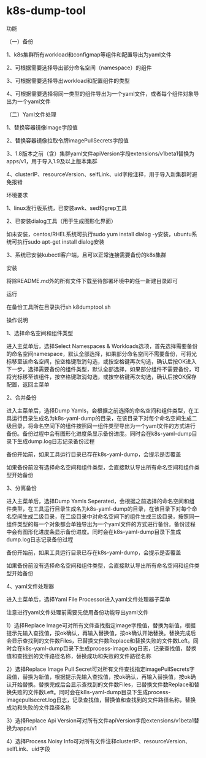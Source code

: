 # k8s-dump-tool
功能

（一）备份

1、k8s集群所有workload和configmap等组件和配置导出为yaml文件

2、可根据需要选择导出部分命名空间（namespace）的组件

3、可根据需要选择导出workload和配置组件的类型

4、可根据需要选择将同一类型的组件导出为一个yaml文件，或者每个组件对象导出为一个yaml文件

（二）Yaml文件处理

1、替换容器镜像image字段值

2、替换容器镜像拉取令牌imagePullSecrets字段值

3、1.8版本之前（含）集群yaml文件apiVersion字段extensions/v1beta1替换为apps/v1，用于导入1.9及以上版本集群

4、clusterIP、resourceVersion、selfLink、uid字段注释，用于导入新集群时避免报错

环境要求

1、linux发行版系统，已安装awk、sed和grep工具

2、已安装dialog工具（用于生成图形化界面）

   如未安装，centos/RHEL系统可执行sudo yum install dialog -y安装，ubuntu系统可执行sudo apt-get install dialog安装
   
3、系统已安装kubectl客户端，且可以正常连接需要备份的k8s集群

安装

将除README.md外的所有文件下载至待部署环境中的任一新建目录即可

运行

在备份工具所在目录执行sh k8dumptool.sh

操作说明

1、选择命名空间和组件类型

进入主菜单后，选择Select Namespaces & Workloads选项，首先选择需要备份的命名空间namespace，默认全部选择，如果部分命名空间不需要备份，可将光标移至该命名空间，按空格键取消勾选，或按空格键再次勾选，确认后按OK进入下一步，选择需要备份的组件类型，默认全部选择，如果部分组件不需要备份，可将光标移至该组件，按空格键取消勾选，或按空格键再次勾选，确认后按OK保存配置，返回主菜单

2、合并备份

进入主菜单后，选择Dump Yamls，会根据之前选择的命名空间和组件类型，在工具运行目录生成名为k8s-yaml-dump的目录，在该目录下对每个命名空间生成二级目录，将命名空间下的组件按照同一组件类型导出为一个yaml文件的方式进行备份。备份过程中会有图形化进度条显示备份进度。同时会在k8s-yaml-dump目录下生成dump.log日志记录备份过程

备份开始前，如果工具运行目录已存在k8s-yaml-dump，会提示是否覆盖

如果备份前没有选择命名空间和组件类型，会直接默认导出所有命名空间和组件类型开始备份

3、分离备份

进入主菜单后，选择Dump Yamls Seperated，会根据之前选择的命名空间和组件类型，在工具运行目录生成名为k8s-yaml-dump的目录，在该目录下对每个命名空间生成二级目录，在二级目录中对命名空间下的组件生成三级目录，按照同一组件类型的每一个对象都会单独导出为一个yaml文件的方式进行备份。备份过程中会有图形化进度条显示备份进度。同时会在k8s-yaml-dump目录下生成dump.log日志记录备份过程

备份开始前，如果工具运行目录已存在k8s-yaml-dump，会提示是否覆盖

如果备份前没有选择命名空间和组件类型，会直接默认导出所有命名空间和组件类型开始备份

4、yaml文件处理器

进入主菜单后，选择Yaml File Processor进入yaml文件处理器子菜单

注意进行yaml文件处理前需要先使用备份功能导出yaml文件

1）选择Replace Image可对所有文件查找指定image字段值，替换为新值，根据提示先输入查找值，按ok确认，再输入替换值，按ok确认开始替换。替换完成后会显示查找到的文件数Files，已替换文件数Replace和替换失败的文件数Left。同时会在k8s-yaml-dump目录下生成process-image.log日志，记录查找值，替换值和查找到的文件路径名称，替换成功和失败的文件路径名称

2）选择Replace Image Pull Secret可对所有文件查找指定imagePullSecrets字段值，替换为新值，根据提示先输入查找值，按ok确认，再输入替换值，按ok确认开始替换。替换完成后会显示查找到的文件数Files，已替换文件数Replace和替换失败的文件数Left。同时会在k8s-yaml-dump目录下生成process-imagepullsecret.log日志，记录查找值，替换值和查找到的文件路径名称，替换成功和失败的文件路径名称

3）选择Replace Api Version可对所有文件apiVersion字段extensions/v1beta1替换为apps/v1

4）选择Process Noisy Info可对所有文件注释clusterIP、resourceVersion、selfLink、uid字段

